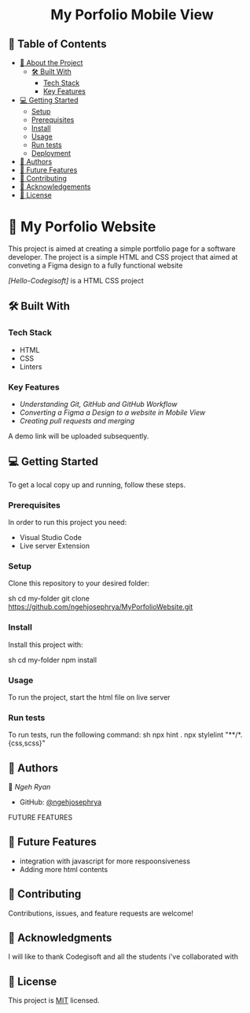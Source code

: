 <a name="readme-top"></a>

<div align="center">

  <br/>

  <h1><b>My Porfolio Mobile View</b></h1>

</div>

## 📗 Table of Contents

- [📖 About the Project](#about-project)
  - [🛠 Built With](#built-with)
    - [Tech Stack](#tech-stack)
    - [Key Features](#key-features)
- [💻 Getting Started](#getting-started)
  - [Setup](#setup)
  - [Prerequisites](#prerequisites)
  - [Install](#install)
  - [Usage](#usage)
  - [Run tests](#run-tests)
  - [Deployment](#deployment)
- [👥 Authors](#authors)
- [🔭 Future Features](#future-features)
- [🤝 Contributing](#contributing)
- [🙏 Acknowledgements](#acknowledgements)
- [📝 License](#license)

# 📖 My Porfolio Website <a name="My Porfolio Website"></a>

This project is aimed at creating a simple portfolio page for a software developer. The project is a simple HTML and CSS project that aimed at conveting a Figma design to a fully functional website

*[Hello-Codegisoft]* is a HTML CSS project

## 🛠 Built With <a name="Html & Css"></a>

### Tech Stack <a name="tech-stack"></a>

- HTML
- CSS
- Linters

### Key Features <a name="key-features"></a>

- *Understanding Git, GitHub and GitHub Workflow*
- *Converting a Figma a Design to a website in Mobile View*
- *Creating pull requests and merging*

A demo link will be uploaded subsequently.

## 💻 Getting Started <a name="getting-started"></a>

To get a local copy up and running, follow these steps.

### Prerequisites

In order to run this project you need:

- Visual Studio Code
- Live server Extension

### Setup

Clone this repository to your desired folder:

sh
  cd my-folder
  git clone https://github.com/ngehjosephrya/MyPorfolioWebsite.git


### Install

Install this project with:

sh
  cd my-folder
  npm install



### Usage

To run the project, start the html file on live server

### Run tests

To run tests, run the following command:
sh
  npx hint .
  npx stylelint "**/*.{css,scss}"


## 👥 Authors <a name="authors"></a>

👤 *Ngeh Ryan*

- GitHub: [@ngehjosephrya](https://github.com/ngehjosephrya)

 FUTURE FEATURES 

 ## 🔭 Future Features <a name="future-features"></a>

- integration with javascript for more respoonsiveness
- Adding more html contents

## 🤝 Contributing <a name="contributing"></a>

Contributions, issues, and feature requests are welcome!

## 🙏 Acknowledgments <a name="acknowledgements"></a>

I will like to thank Codegisoft and all the students i've collaborated with

## 📝 License <a name="license"></a>

This project is [MIT](./LICENSE.md) licensed.